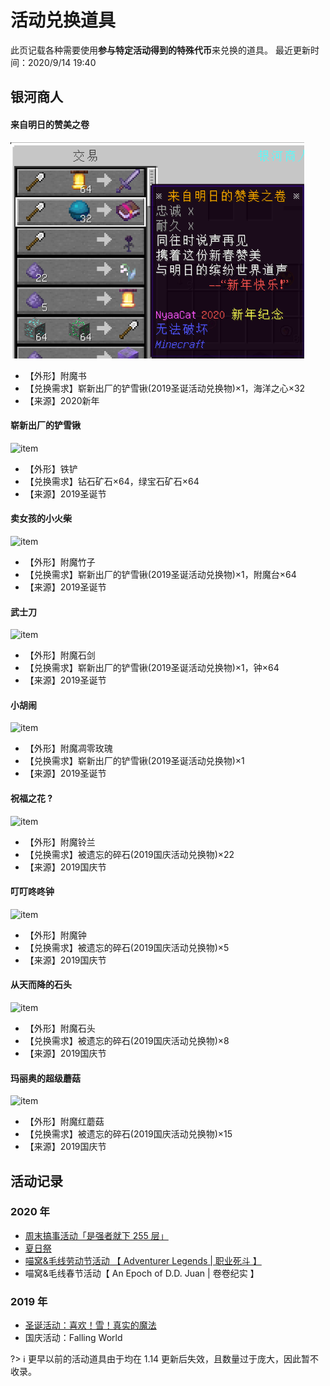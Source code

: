 # 活动兑换道具

此页记载各种需要使用**参与特定活动得到的特殊代币**来兑换的道具。
最近更新时间：2020/9/14 19:40

## 银河商人

#### 来自明日的赞美之卷
![item](../../assets/images/items/activities/来自明日的赞美之卷.png)
- 【外形】附魔书
- 【兑换需求】崭新出厂的铲雪锹(2019圣诞活动兑换物)×1，海洋之心×32
- 【来源】2020新年

#### 崭新出厂的铲雪锹
![item](../../assets/images/items/support/崭新出厂的铲雪锹.png)
- 【外形】铁铲
- 【兑换需求】钻石矿石×64，绿宝石矿石×64
- 【来源】2019圣诞节

#### 卖女孩的小火柴
![item](../../assets/images/items/support/卖女孩的小火柴.png)
- 【外形】附魔竹子
- 【兑换需求】崭新出厂的铲雪锹(2019圣诞活动兑换物)×1，附魔台×64
- 【来源】2019圣诞节

#### 武士刀
![item](../../assets/images/items/support/武士刀.png)
- 【外形】附魔石剑
- 【兑换需求】崭新出厂的铲雪锹(2019圣诞活动兑换物)×1，钟×64
- 【来源】2019圣诞节

#### 小胡闹
![item](../../assets/images/items/support/小胡闹.png)
- 【外形】附魔凋零玫瑰
- 【兑换需求】崭新出厂的铲雪锹(2019圣诞活动兑换物)×1
- 【来源】2019圣诞节

#### 祝福之花 ?
![item](../../assets/images/items/support/祝福之花.png)
- 【外形】附魔铃兰
- 【兑换需求】被遗忘的碎石(2019国庆活动兑换物)×22
- 【来源】2019国庆节

#### 叮叮咚咚钟
![item](../../assets/images/items/support/叮叮咚咚钟.png)
- 【外形】附魔钟
- 【兑换需求】被遗忘的碎石(2019国庆活动兑换物)×5
- 【来源】2019国庆节

#### 从天而降的石头
![item](../../assets/images/items/support/从天而降的石头.png)
- 【外形】附魔石头
- 【兑换需求】被遗忘的碎石(2019国庆活动兑换物)×8
- 【来源】2019国庆节

#### 玛丽奥的超级蘑菇
![item](../../assets/images/items/support/玛丽奥的超级蘑菇.png)
- 【外形】附魔红蘑菇
- 【兑换需求】被遗忘的碎石(2019国庆活动兑换物)×15
- 【来源】2019国庆节

## 活动记录

### 2020 年

- [周末搞事活动「是强者就下 255 层」](space/items/activities/2020-255floor)
- [夏日祭](space/items/activities/2020-natsu-matsuri)
- [喵窝&毛线劳动节活动 【 Adventurer Legends | 职业死斗 】](space/items/activities/2020-labour-day)
- 喵窝&毛线春节活动【 An Epoch of D.D. Juan | 卷卷纪实 】

### 2019 年

- [圣诞活动：喜欢！雪！真实的魔法](space/items/activities/2019-xmas)
- 国庆活动：Falling World

?> :information_source: 更早以前的活动道具由于均在 1.14 更新后失效，且数量过于庞大，因此暂不收录。
